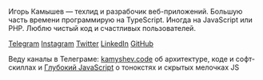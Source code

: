 Игорь Камышев — техлид и разрабочик веб-приложений. Большую часть времени программирую на TypeScript. Иногда на JavaScript или PHP. Люблю чистый код и счастливых пользователей.

[Telegram](https://t.me/igorkamyshev) [Instagram](https://www.instagram.com/kamyshev_trip/) [Twitter](https://twitter.com/kamyshev_code) [LinkedIn](https://www.linkedin.com/in/igor-kamyshev-979745110/) [GitHub](https://github.com/igorkamyshev)

Веду каналы в Телеграме: [kamyshev.code](https://t.me/code_for) об архитектуре, коде и софт-скиллах и [Глубокий JavaScript](https://t.me/deep_js) о тонокстях и скрытых мелочках JS